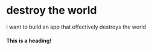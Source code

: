 # destroy the world
i want to build an app that effectively destroys the world

#### This is a heading!
